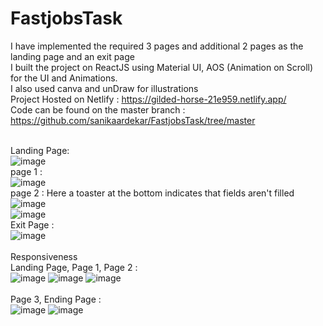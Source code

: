 # FastjobsTask <br>
I have implemented the required 3 pages and additional 2 pages as the landing page and an exit page <br>
I built the project on ReactJS using Material UI, AOS (Animation on Scroll) for the UI and Animations. <br>
I also used canva and unDraw for illustrations <br>
Project Hosted on Netlify : https://gilded-horse-21e959.netlify.app/    <br>
Code can be found on the master branch : https://github.com/sanikaardekar/FastjobsTask/tree/master <br><br>

Landing Page: <br>
![image](https://user-images.githubusercontent.com/80094199/180640400-60a987ac-ad62-495d-b88e-1483e484d26b.png)
<br>
page 1 : <br>
![image](https://user-images.githubusercontent.com/80094199/180640414-79ee36be-6ae5-4553-8444-efdcb4fd368b.png)
<br>
page 2 : Here a toaster at the bottom indicates that fields aren't filled <br>
![image](https://user-images.githubusercontent.com/80094199/180640435-3dd84291-a1b4-40ad-98e0-8f61dd6a789f.png)
<br>
![image](https://user-images.githubusercontent.com/80094199/180640491-7ef84cae-41a9-4684-9a21-17ead3c98d6e.png)
<br>
Exit Page : <br>
![image](https://user-images.githubusercontent.com/80094199/180640511-2e2d1ce0-3b66-4460-a228-794a9b3b9600.png)
<br><br>
Responsiveness <br>
Landing Page, Page 1, Page 2 : <br>
![image](https://user-images.githubusercontent.com/80094199/180641099-cc9f7254-1cc5-490c-8a32-942e0c7f5b6b.png)
![image](https://user-images.githubusercontent.com/80094199/180641116-44bb9e4a-502a-44a9-95e6-0c1fc759dcdb.png)
![image](https://user-images.githubusercontent.com/80094199/180641136-e9386d99-3208-461a-a268-72a9b96a2ed9.png)
<br><br>
Page 3, Ending Page : <br>
![image](https://user-images.githubusercontent.com/80094199/180641363-81d0e499-7542-45f4-9937-e94eb0470265.png)
![image](https://user-images.githubusercontent.com/80094199/180641313-3f80b3a9-4832-4bc7-8222-01444d5feee2.png)

<br><br>
